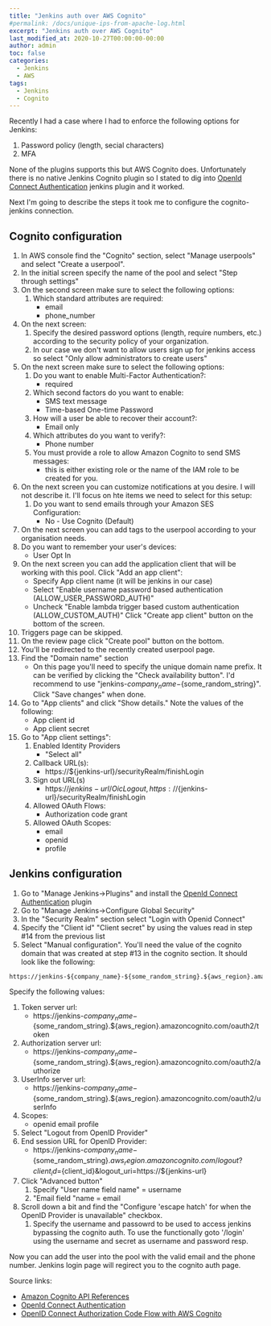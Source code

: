 ```yaml
---
title: "Jenkins auth over AWS Cognito"
#permalink: /docs/unique-ips-from-apache-log.html
excerpt: "Jenkins auth over AWS Cognito"
last_modified_at: 2020-10-27T00:00:00-00:00
author: admin
toc: false
categories:
  - Jenkins
  - AWS
tags:
  - Jenkins
  - Cognito
---
```

Recently I had a case where I had to enforce the following options for Jenkins:
1. Password policy (length, secial characters)
2. MFA

None of the plugins supports this but AWS Cognito does. Unfortunately there is no native Jenkins Cognito plugin so I stated to dig into [OpenId Connect Authentication](https://plugins.jenkins.io/oic-auth/) jenkins plugin and it worked.

Next I'm going to describe the steps it took me to configure the cognito-jenkins connection.

## Cognito configuration
1. In AWS console find the "Cognito" section, select "Manage userpools" and select "Create a userpool".
2. In the initial screen specify the name of the pool and select "Step through settings"
3. On the second screen make sure to select the following options:
   1. Which standard attributes are required:
      - email
      - phone_number
4. On the next screen:
   1. Specify the desired password options (length, require numbers, etc.) according to the security policy of your organization.
   2. In our case we don't want to allow users sign up for jenkins access so select "Only allow administrators to create users"
5. On the next screen make sure to select the following options:
   1. Do you want to enable Multi-Factor Authentication?:
      - required
   2. Which second factors do you want to enable:
      - SMS text message
      - Time-based One-time Password
   2. How will a user be able to recover their account?:
      - Email only
   3. Which attributes do you want to verify?:
      - Phone number
   4. You must provide a role to allow Amazon Cognito to send SMS messages:
      - this is either existing role or the name of the IAM role to be created for you.
6. On the next screen you can customize notifications at you desire. I will not describe it. I'll focus on hte items we need to select for this setup:
   1. Do you want to send emails through your Amazon SES Configuration:
      - No - Use Cognito (Default)
7. On the next screen you can add tags to the userpool according to your organisation needs.
8. Do you want to remember your user's devices:
   - User Opt In
9. On the next screen you can add the application client that will be working with this pool. Click "Add an app client":
   - Specify App client name (it will be jenkins in our case)
   - Select "Enable username password based authentication (ALLOW_USER_PASSWORD_AUTH)"
   - Uncheck "Enable lambda trigger based custom authentication (ALLOW_CUSTOM_AUTH)"
   Click "Create app client" button on the bottom of the screen.
10. Triggers page can be skipped.
11. On the review page click "Create pool" button on the bottom.
12. You'll be redirected to the recently created userpool page.
13. Find the "Domain name" section
    - On this page you'll need to specify the unique domain name prefix. It can be verified by clicking the "Check availability button". I'd recommend to use "jenkins-${company_name}-${some_random_string}". Click "Save changes" when done.
14. Go to "App clients" and click "Show details." Note the values of the following:
    - App client id
    - App client secret
15. Go to "App client settings":
    1. Enabled Identity Providers
       - "Select all"
    2. Callback URL(s):
       - https://${jenkins-url}/securityRealm/finishLogin
    3. Sign out URL(s)
       - https://${jenkins-url}/OicLogout, https://${jenkins-url}/securityRealm/finishLogin
    1. Allowed OAuth Flows:
       - Authorization code grant
    1. Allowed OAuth Scopes:
       - email
       - openid
       - profile

## Jenkins configuration
1. Go to "Manage Jenkins->Plugins" and install the [OpenId Connect Authentication](https://plugins.jenkins.io/oic-auth/) plugin
2. Go to "Manage Jenkins->Configure Global Security"
3. In the "Security Realm" section select "Login with Openid Connect"
4. Specify the "Client id" "Client secret" by using the values read in step #14 from the previous list
5. Select "Manual configuration". You'll need the value of the cognito domain that was created at step #13 in the cognito section. It should look like the following:
```
https://jenkins-${company_name}-${some_random_string}.${aws_region}.amazoncognito.com
```
Specify the following values:
   1. Token server url:
      - https://jenkins-${company_name}-${some_random_string}.${aws_region}.amazoncognito.com/oauth2/token
   1. Authorization server url:
      - https://jenkins-${company_name}-${some_random_string}.${aws_region}.amazoncognito.com/oauth2/authorize
   1. UserInfo server url:
      - https://jenkins-${company_name}-${some_random_string}.${aws_region}.amazoncognito.com/oauth2/userInfo
   1. Scopes:
      - openid email profile
   1. Select "Logout from OpenID Provider"
   1. End session URL for OpenID Provider:
      - https://jenkins-${company_name}-${some_random_string}.${aws_region}.amazoncognito.com/logout?client_id=${client_id}&logout_uri=https://${jenkins-url}
   1. Click "Advanced button"
      1. Specify "User name field name" = username
      2. "Email field "name = email
   1. Scroll down a bit and find the "Configure 'escape hatch' for when the OpenID Provider is unavailable" checkbox.
      1. Specify the username and passowrd to be used to access jenkins bypassing the cognito auth. To use the functionally goto '/login' using the username and secret as username and password resp.

Now you can add the user into the pool with the valid email and the phone number. Jenkins login page will regirect you to the cognito auth page.

Source links:
- [Amazon Cognito API References](https://docs.aws.amazon.com/cognito/latest/developerguide/cognito-reference.html)
- [OpenId Connect Authentication](https://plugins.jenkins.io/oic-auth/)
- [OpenID Connect Authorization Code Flow with AWS Cognito](https://medium.com/@robert.broeckelmann/openid-connect-authorization-code-flow-with-aws-cognito-246997abd11a)
